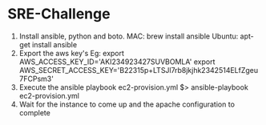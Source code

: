 # SRE-Challenge

1. Install ansible, python and boto.
  MAC: brew install ansible
  Ubuntu: apt-get install ansible
2. Export the aws key's
Eg:
  export AWS_ACCESS_KEY_ID='AKI234923427SUVBOMLA'
  export AWS_SECRET_ACCESS_KEY='B22315p+LTSJl7rb8jkjhk2342514ELfZgeu7FCPsm3'
3. Execute the ansible playbook ec2-provision.yml
   $> ansible-playbook ec2-provision.yml
4. Wait for the instance to come up and the apache configuration to complete
